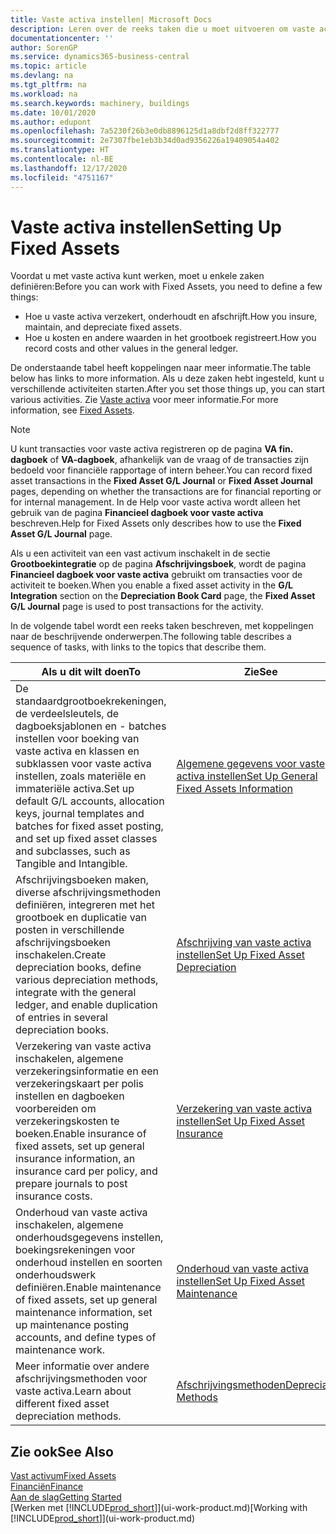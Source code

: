 ```yaml
---
title: Vaste activa instellen| Microsoft Docs
description: Leren over de reeks taken die u moet uitvoeren om vaste activa in te stellen, zoals machines of gebouwen.
documentationcenter: ''
author: SorenGP
ms.service: dynamics365-business-central
ms.topic: article
ms.devlang: na
ms.tgt_pltfrm: na
ms.workload: na
ms.search.keywords: machinery, buildings
ms.date: 10/01/2020
ms.author: edupont
ms.openlocfilehash: 7a5230f26b3e0db8896125d1a8dbf2d8ff322777
ms.sourcegitcommit: 2e7307fbe1eb3b34d0ad9356226a19409054a402
ms.translationtype: HT
ms.contentlocale: nl-BE
ms.lasthandoff: 12/17/2020
ms.locfileid: "4751167"
---
```

# <a name="setting-up-fixed-assets"></a><span data-ttu-id="704f1-103">Vaste activa instellen</span><span class="sxs-lookup"><span data-stu-id="704f1-103">Setting Up Fixed Assets</span></span>
<span data-ttu-id="704f1-104">Voordat u met vaste activa kunt werken, moet u enkele zaken definiëren:</span><span class="sxs-lookup"><span data-stu-id="704f1-104">Before you can work with Fixed Assets, you need to define a few things:</span></span>  

* <span data-ttu-id="704f1-105">Hoe u vaste activa verzekert, onderhoudt en afschrijft.</span><span class="sxs-lookup"><span data-stu-id="704f1-105">How you insure, maintain, and depreciate fixed assets.</span></span>  
* <span data-ttu-id="704f1-106">Hoe u kosten en andere waarden in het grootboek registreert.</span><span class="sxs-lookup"><span data-stu-id="704f1-106">How you record costs and other values in the general ledger.</span></span>  

<span data-ttu-id="704f1-107">De onderstaande tabel heeft koppelingen naar meer informatie.</span><span class="sxs-lookup"><span data-stu-id="704f1-107">The table below has links to more information.</span></span> <span data-ttu-id="704f1-108">Als u deze zaken hebt ingesteld, kunt u verschillende activiteiten starten.</span><span class="sxs-lookup"><span data-stu-id="704f1-108">After you set those things up, you can start various activities.</span></span> <span data-ttu-id="704f1-109">Zie [Vaste activa](fa-manage.md) voor meer informatie.</span><span class="sxs-lookup"><span data-stu-id="704f1-109">For more information, see [Fixed Assets](fa-manage.md).</span></span>  

> [!NOTE]  
>   <span data-ttu-id="704f1-110">U kunt transacties voor vaste activa registreren op de pagina **VA fin. dagboek** of **VA-dagboek**, afhankelijk van de vraag of de transacties zijn bedoeld voor financiële rapportage of intern beheer.</span><span class="sxs-lookup"><span data-stu-id="704f1-110">You can record fixed asset transactions in the **Fixed Asset G/L Journal** or **Fixed Asset Journal** pages, depending on whether the transactions are for financial reporting or for internal management.</span></span> <span data-ttu-id="704f1-111">In de Help voor vaste activa wordt alleen het gebruik van de pagina **Financieel dagboek voor vaste activa** beschreven.</span><span class="sxs-lookup"><span data-stu-id="704f1-111">Help for Fixed Assets only describes how to use the **Fixed Asset G/L Journal** page.</span></span>  

<span data-ttu-id="704f1-112">Als u een activiteit van een vast activum inschakelt in de sectie **Grootboekintegratie** op de pagina **Afschrijvingsboek**, wordt de pagina **Financieel dagboek voor vaste activa** gebruikt om transacties voor de activiteit te boeken.</span><span class="sxs-lookup"><span data-stu-id="704f1-112">When you enable a fixed asset activity in the **G/L Integration** section on the **Depreciation Book Card** page, the **Fixed Asset G/L Journal** page is used to post transactions for the activity.</span></span>

<span data-ttu-id="704f1-113">In de volgende tabel wordt een reeks taken beschreven, met koppelingen naar de beschrijvende onderwerpen.</span><span class="sxs-lookup"><span data-stu-id="704f1-113">The following table describes a sequence of tasks, with links to the topics that describe them.</span></span>  

| <span data-ttu-id="704f1-114">Als u dit wilt doen</span><span class="sxs-lookup"><span data-stu-id="704f1-114">To</span></span> | <span data-ttu-id="704f1-115">Zie</span><span class="sxs-lookup"><span data-stu-id="704f1-115">See</span></span> |
| --- | --- |
| <span data-ttu-id="704f1-116">De standaardgrootboekrekeningen, de verdeelsleutels, de dagboeksjablonen en - batches instellen voor boeking van vaste activa en klassen en subklassen voor vaste activa instellen, zoals materiële en immateriële activa.</span><span class="sxs-lookup"><span data-stu-id="704f1-116">Set up default G/L accounts, allocation keys, journal templates and batches for fixed asset posting, and set up fixed asset classes and subclasses, such as Tangible and Intangible.</span></span> |[<span data-ttu-id="704f1-117">Algemene gegevens voor vaste activa instellen</span><span class="sxs-lookup"><span data-stu-id="704f1-117">Set Up General Fixed Assets Information</span></span>](fa-how-setup-general.md) |
| <span data-ttu-id="704f1-118">Afschrijvingsboeken maken, diverse afschrijvingsmethoden definiëren, integreren met het grootboek en duplicatie van posten in verschillende afschrijvingsboeken inschakelen.</span><span class="sxs-lookup"><span data-stu-id="704f1-118">Create depreciation books, define various depreciation methods, integrate with the general ledger, and enable duplication of entries in several depreciation books.</span></span> |[<span data-ttu-id="704f1-119">Afschrijving van vaste activa instellen</span><span class="sxs-lookup"><span data-stu-id="704f1-119">Set Up Fixed Asset Depreciation</span></span>](fa-how-setup-depreciation.md) |
| <span data-ttu-id="704f1-120">Verzekering van vaste activa inschakelen, algemene verzekeringsinformatie en een verzekeringskaart per polis instellen en dagboeken voorbereiden om verzekeringskosten te boeken.</span><span class="sxs-lookup"><span data-stu-id="704f1-120">Enable insurance of fixed assets, set up general insurance information, an insurance card per policy, and prepare journals to post insurance costs.</span></span> |[<span data-ttu-id="704f1-121">Verzekering van vaste activa instellen</span><span class="sxs-lookup"><span data-stu-id="704f1-121">Set Up Fixed Asset Insurance</span></span>](fa-how-setup-insurance.md) |
| <span data-ttu-id="704f1-122">Onderhoud van vaste activa inschakelen, algemene onderhoudsgegevens instellen, boekingsrekeningen voor onderhoud instellen en soorten onderhoudswerk definiëren.</span><span class="sxs-lookup"><span data-stu-id="704f1-122">Enable maintenance of fixed assets, set up general maintenance information, set up maintenance posting accounts, and define types of maintenance work.</span></span> |[<span data-ttu-id="704f1-123">Onderhoud van vaste activa instellen</span><span class="sxs-lookup"><span data-stu-id="704f1-123">Set Up Fixed Asset Maintenance</span></span>](fa-how-setup-maintenance.md) |
| <span data-ttu-id="704f1-124">Meer informatie over andere afschrijvingsmethoden voor vaste activa.</span><span class="sxs-lookup"><span data-stu-id="704f1-124">Learn about different fixed asset depreciation methods.</span></span> |[<span data-ttu-id="704f1-125">Afschrijvingsmethoden</span><span class="sxs-lookup"><span data-stu-id="704f1-125">Depreciation Methods</span></span>](fa-depreciation-methods.md) |

## <a name="see-also"></a><span data-ttu-id="704f1-126">Zie ook</span><span class="sxs-lookup"><span data-stu-id="704f1-126">See Also</span></span>
[<span data-ttu-id="704f1-127">Vast activum</span><span class="sxs-lookup"><span data-stu-id="704f1-127">Fixed Assets</span></span>](fa-manage.md)  
[<span data-ttu-id="704f1-128">Financiën</span><span class="sxs-lookup"><span data-stu-id="704f1-128">Finance</span></span>](finance.md)  
[<span data-ttu-id="704f1-129">Aan de slag</span><span class="sxs-lookup"><span data-stu-id="704f1-129">Getting Started</span></span>](product-get-started.md)  
<span data-ttu-id="704f1-130">[Werken met [!INCLUDE[prod_short](includes/prod_short.md)]](ui-work-product.md)</span><span class="sxs-lookup"><span data-stu-id="704f1-130">[Working with [!INCLUDE[prod_short](includes/prod_short.md)]](ui-work-product.md)</span></span>
